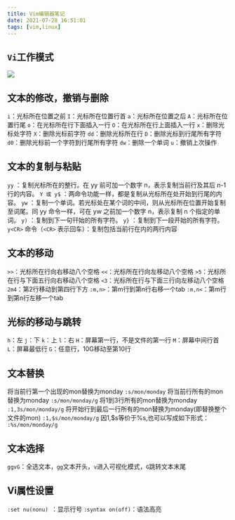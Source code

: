 ```yaml
---
title: Vim编辑器笔记
date: 2021-07-28 16:51:01
tags: [vim,linux]
---
```

## `Vi`工作模式
![](https://gitee.com/dominic_z/markdown_picbed/raw/master/img/20210710151133.png)

## 文本的修改，撤销与删除
`i`：光标所在位置之前
`I`：光标所在位置行首
`a`：光标所在位置之后
`A`：光标所在位置行尾
`o`：在光标所在行下面插入一行
`O`：在光标所在行上面插入一行
`x`：删除光标处字符
`X`：删除光标前字符
`dd`：删除光标所在行
`D`：删除光标到行尾所有字符
`d0`：删除光标前一个字符到行尾所有字符
`dw`：删除一个单词
`u`：撤销上次操作

## 文本的复制与粘贴
`yy` ：复制光标所在的整行。在 yy 前可加一个数字 n，表示复制当前行及其后 n-1 行的内容。
`Y 或 y$` ：两命令功能一样，都是复制从光标所在处开始到行尾的内容。
`yw` ：复制一个单词。若光标处在某个词的中间，则从光标所在位置开始复制至词尾。同 yy 命令一样，可在 yw 之前加一个数字 n，表示复制 n 个指定的单词。
`y)` ：复制到下一句幵始的所有字符。
`y}` ：复制到下一段开始的所有字符。
`y<CR>` 命令（`<CR>` 表示回车）：复制包括当前行在内的两行内容

## 文本的移动
`>>`：光标所在行向右移动八个空格
`<<`：光标所在行向左移动八个空格
`>5`：光标所在行与下面五行向右移动八个空格
`<3`：光标所在行与下面三行向左移动八个空格
`2m4`：第2行移动到第四行下方
`:m,n>`：第m行到第n行右移一个tab
`:m,n<`：第m行到第n行左移一个tab

## 光标的移动与跳转
`h`：左
`j`：下
`k`：上
`l`：右
`H`：屏幕第一行，不是文件的第一行
`M`：屏幕中间行首
`L`：屏幕最低行
`G`：任意行，10G移动至第10行


## 文本替换
将当前行第一个出现的mon替换为monday
`:s/mon/monday`
将当前行所有的mon替换为monday
`:s/mon/monday/g`
将1到3行所有的mon替换为monday
`:1,3s/mon/monday/g`
将开始行到最后一行所有的mon替换为monday(即替换整个文件的mon)
`:1,$s/mon/monday/g`
因1,$s等价于%s,也可以写成如下形式：
`:%s/mon/monday/g`

## 文本选择
`ggvG`：全选文本，`gg`文本开头，`v`进入可视化模式，`G`跳转文本末尾

## Vi属性设置
`:set nu(nonu) `：显示行号
`:syntax on(off)`：语法高亮
